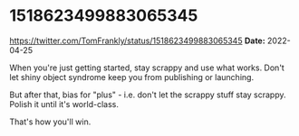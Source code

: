 # 1518623499883065345
https://twitter.com/TomFrankly/status/1518623499883065345
**Date:** 2022-04-25

When you're just getting started, stay scrappy and use what works. Don't let shiny object syndrome keep you from publishing or launching.

But after that, bias for "plus" - i.e. don't let the scrappy stuff stay scrappy. Polish it until it's world-class. 

That's how you'll win.

